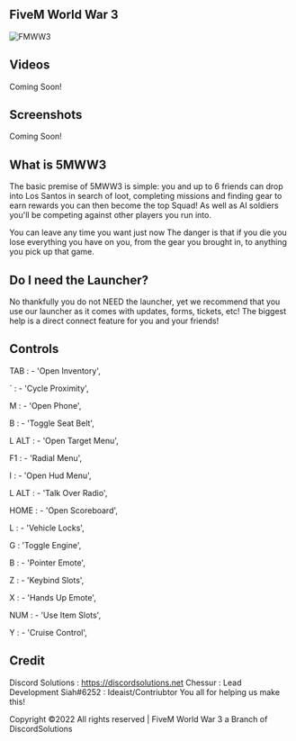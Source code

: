 ## FiveM World War 3
![FMWW3](https://media.discordapp.net/attachments/1040002314280386620/1053866627235598386/2_20221217_014030_0001.png?width=719&height=404)



## Videos
Coming Soon!

## Screenshots
Coming Soon!


## What is 5MWW3
The basic premise of 5MWW3 is simple: you and up to 6 friends can drop into Los Santos in search of loot, completing missions and finding gear to earn rewards you can then become the top Squad! As well as AI soldiers you'll be competing against other players you run into.

You can leave any time you want just now The danger is that if you die you lose everything you have on you, from the gear you brought in, to anything you pick up that game. 



## Do I need the Launcher?
No thankfully you do not NEED the launcher, yet we recommend that you use our launcher as it comes with updates, forms, tickets, etc! The biggest help is a direct connect feature for you and your friends!

## Controls
TAB : - 'Open Inventory',

` : - 'Cycle Proximity',

M : - 'Open Phone',

B : - 'Toggle Seat Belt',

L ALT : - 'Open Target Menu',

F1 : - 'Radial Menu',

I : - 'Open Hud Menu',

L ALT : - 'Talk Over Radio',

HOME : - 'Open Scoreboard',

L : - 'Vehicle Locks',

G : 'Toggle Engine',

B : - 'Pointer Emote',

Z : - 'Keybind Slots',

X : - 'Hands Up Emote',

NUM : - 'Use Item Slots',

Y : - 'Cruise Control',


## Credit
Discord Solutions : https://discordsolutions.net
Chessur : Lead Development
Siah#6252 : Ideaist/Contriubtor
You all for helping us make this!

Copyright :copyright:2022 All rights reserved | FiveM World War 3 a Branch of DiscordSolutions
